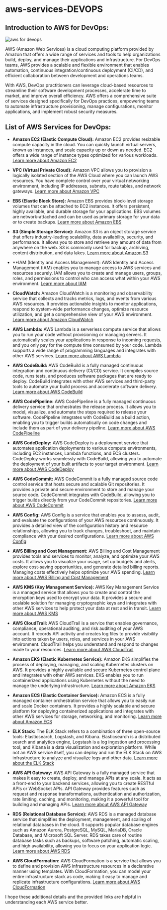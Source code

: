 # aws-services-DEVOPS


## Introduction to AWS for DevOps:


  ![aws for devops](https://github.com/SachinBorse009/aws-services-DEVOPS/assets/111965224/9c648121-3929-4277-a841-63544c0fe4aa)

AWS (Amazon Web Services) is a cloud computing platform provided by Amazon that offers a wide range of services and tools to help organizations build, deploy, and manage their applications and infrastructure. For DevOps teams, AWS provides a scalable and flexible environment that enables automation, continuous integration/continuous deployment (CI/CD), and efficient collaboration between development and operations teams.

With AWS, DevOps practitioners can leverage cloud-based resources to streamline their software development processes, accelerate time to market, and improve overall efficiency. AWS offers a comprehensive suite of services designed specifically for DevOps practices, empowering teams to automate infrastructure provisioning, manage configurations, monitor applications, and implement robust security measures.

## List of AWS Services for DevOps:

- **Amazon EC2 (Elastic Compute Cloud):** Amazon EC2 provides resizable compute capacity in the cloud. You can quickly launch virtual servers, known as instances, and scale capacity up or down as needed. EC2 offers a wide range of instance types optimized for various workloads. [Learn more about Amazon EC2](https://aws.amazon.com/ec2/)

- **VPC (Virtual Private Cloud):** Amazon VPC allows you to provision a logically isolated section of the AWS Cloud where you can launch AWS resources. You have complete control over your virtual networking environment, including IP addresses, subnets, route tables, and network gateways. [Learn more about Amazon VPC](https://aws.amazon.com/vpc/)

- **EBS (Elastic Block Store):** Amazon EBS provides block-level storage volumes that can be attached to EC2 instances. It offers persistent, highly available, and durable storage for your applications. EBS volumes are network-attached and can be used as primary storage for your data or to create backups. [Learn more about Amazon EBS](https://aws.amazon.com/ebs/)

- **S3 (Simple Storage Service):** Amazon S3 is an object storage service that offers industry-leading scalability, data availability, security, and performance. It allows you to store and retrieve any amount of data from anywhere on the web. S3 is commonly used for backup, archiving, content distribution, and data lakes. [Learn more about Amazon S3](https://aws.amazon.com/s3/)

- **IAM (Identity and Access Management): AWS Identity and Access Management (IAM) enables you to manage access to AWS services and resources securely. IAM allows you to create and manage users, groups, roles, and permissions to control who can access what within your AWS environment. [Learn more about IAM](https://aws.amazon.com/iam/)

- **CloudWatch:** Amazon CloudWatch is a monitoring and observability service that collects and tracks metrics, logs, and events from various AWS resources. It provides actionable insights to monitor applications, respond to system-wide performance changes, optimize resource utilization, and get a comprehensive view of your AWS environment. [Learn more about Amazon CloudWatch](https://aws.amazon.com/cloudwatch/)

- **AWS Lambda:** AWS Lambda is a serverless compute service that allows you to run your code without provisioning or managing servers. It automatically scales your applications in response to incoming requests, and you only pay for the compute time consumed by your code. Lambda supports a wide range of programming languages and integrates with other AWS services. [Learn more about AWS Lambda](https://aws.amazon.com/cloudwatch/)

- **AWS CodeBuild:** AWS CodeBuild is a fully managed continuous integration and continuous delivery (CI/CD) service. It compiles source code, runs tests, and produces software packages that are ready to deploy. CodeBuild integrates with other AWS services and third-party tools to automate your build process and accelerate software delivery. [Learn more about AWS CodeBuild](https://aws.amazon.com/codebuild/)

- **AWS CodePipeline:** AWS CodePipeline is a fully managed continuous delivery service that orchestrates the release process. It allows you to model, visualize, and automate the steps required to release your software. CodePipeline integrates with CodeBuild as a build action, enabling you to trigger builds automatically on code changes and include them as part of your delivery pipeline. [Learn more about AWS CodePipeline](https://aws.amazon.com/codepipeline/)

- **AWS CodeDeploy:** AWS CodeDeploy is a deployment service that automates application deployments to various compute environments, including EC2 instances, Lambda functions, and ECS clusters. CodeDeploy works seamlessly with CodeBuild, allowing you to automate the deployment of your built artifacts to your target environment. [Learn more about AWS CodeDeploy](https://aws.amazon.com/codedeploy/)

- **AWS CodeCommit:** AWS CodeCommit is a fully managed source code control service that hosts secure and scalable Git repositories. It provides a private and secure environment to store and manage your source code. CodeCommit integrates with CodeBuild, allowing you to trigger builds directly from your CodeCommit repositories. [Learn more about AWS CodeCommit](https://aws.amazon.com/codecommit/)

- **AWS Config:** AWS Config is a service that enables you to assess, audit, and evaluate the configurations of your AWS resources continuously. It provides a detailed view of the configuration history and resource relationships, allowing you to track changes, troubleshoot, and maintain compliance with your desired configurations. [Learn more about AWS Config](https://aws.amazon.com/config/)

- **AWS Billing and Cost Management:** AWS Billing and Cost Management provides tools and services to monitor, analyze, and optimize your AWS costs. It allows you to visualize your usage, set up budgets and alerts, explore cost-saving opportunities, and generate detailed billing reports. Managing costs effectively helps optimize your AWS spending. [Learn more about AWS Billing and Cost Management](https://aws.amazon.com/aws-cost-management/)

- **AWS KMS (Key Management Service):** AWS Key Management Service is a managed service that allows you to create and control the encryption keys used to encrypt your data. It provides a secure and scalable solution for managing cryptographic keys and integrates with other AWS services to help protect your data at rest and in transit. [Learn more about AWS KMS](https://aws.amazon.com/kms/)

- **AWS CloudTrail:** AWS CloudTrail is a service that enables governance, compliance, operational auditing, and risk auditing of your AWS account. It records API activity and creates log files to provide visibility into actions taken by users, roles, and services in your AWS environment. CloudTrail helps you understand and respond to changes made to your resources. [Learn more about AWS CloudTrail](https://aws.amazon.com/cloudtrail/)

- **Amazon EKS (Elastic Kubernetes Service):** Amazon EKS simplifies the process of deploying, managing, and scaling Kubernetes clusters on AWS. It provides a highly available and secure Kubernetes control plane and integrates with other AWS services. EKS enables you to run containerized applications using Kubernetes without the need to manage the underlying infrastructure. [Learn more about Amazon EKS](https://aws.amazon.com/eks/)

- **Amazon ECS (Elastic Container Service):** Amazon ECS is a fully managed container orchestration service that allows you to easily run and scale Docker containers. It provides a highly scalable and secure platform for deploying containerized applications and integrates with other AWS services for storage, networking, and monitoring. [Learn more about Amazon ECS](https://aws.amazon.com/ecs/)

- **ELK Stack:** The ELK Stack refers to a combination of three open-source tools: Elasticsearch, Logstash, and Kibana. Elasticsearch is a distributed search and analytics engine, Logstash is a log ingestion and processing tool, and Kibana is a data visualization and exploration platform. While not an AWS service itself, you can deploy and run the ELK Stack on AWS infrastructure to analyze and visualize logs and other data. [Learn more about the ELK Stack](https://www.elastic.co/elastic-stack/)

- **AWS API Gateway:** AWS API Gateway is a fully managed service that makes it easy to create, deploy, and manage APIs at any scale. It acts as a front-end to your backend services, allowing you to create RESTful APIs or WebSocket APIs. API Gateway provides features such as request and response transformations, authentication and authorization, rate limiting, caching, and monitoring, making it a powerful tool for building and managing APIs. [Learn more about AWS API Gateway](https://www.elastic.co/elastic-stack/)

- **RDS (Relational Database Service):** AWS RDS is a managed database service that simplifies the deployment, management, and scaling of relational databases in the cloud. It supports popular database engines such as Amazon Aurora, PostgreSQL, MySQL, MariaDB, Oracle Database, and Microsoft SQL Server. RDS takes care of routine database tasks such as backups, software patching, automatic scaling, and high availability, allowing you to focus on your application logic. [Learn more about AWS RDS](https://aws.amazon.com/cloudformation/)

- **AWS CloudFormation:** AWS CloudFormation is a service that allows you to define and provision AWS infrastructure resources in a declarative manner using templates. With CloudFormation, you can model your entire infrastructure stack as code, making it easy to manage and replicate infrastructure configurations. [Learn more about AWS CloudFormation](https://aws.amazon.com/cloudformation/)

I hope these additional details and the provided links are helpful in understanding each AWS service better.
